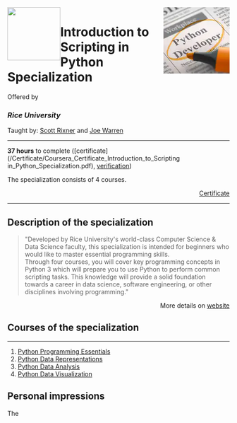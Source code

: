 <a href="https://www.coursera.org/specializations/introduction-scripting-in-python">
  <img src="/img/Introduction_to_Scripting_in_Python_Specialization_logo.avif" width="150" align="right">
</a>

<img src="https://upload.wikimedia.org/wikipedia/en/7/7d/Rice_Logo_280_Blue.svg" width="120" height="120" align="left">

# Introduction to Scripting in Python Specialization

Offered by 
### *Rice University*

Taught by: [Scott Rixner](https://www.coursera.org/instructor/~726142) and [Joe Warren](https://www.coursera.org/instructor/~527518)

---

**37 hours** to complete ([certificate](/Certificate/Coursera_Certificate_Introduction_to_Scripting in_Python_Specialization.pdf), [verification](https://coursera.org/verify/specialization/DWWUF5UABHYM))

The specialization consists of 4 courses. 

<p align="right"><a href="Coursera_Certificate_Introduction_to_Scripting in_Python_Specialization.pdf">Certificate</a></p>

---

## Description of the specialization

>"Developed by Rice University's world-class Computer Science & Data Science faculty, this specialization is intended for beginners who would like to master essential programming skills.   
  Through four courses, you will cover key programming concepts in Python 3 which will prepare you to use Python to perform common scripting tasks.  This knowledge will provide a solid foundation towards a career in data science, software engineering, or other disciplines involving programming."

<p align="right">More details on <a href="https://www.coursera.org/specializations/introduction-scripting-in-python">website</a></p>

## Courses of the specialization

---

1. [Python Programming Essentials](./Python%20Programming%20Essentials)
2. [Python Data Representations](./Python%20Data%20Representations)
3. [Python Data Analysis](./Python%20Data%20Analysis)
4. [Python Data Visualization](./Python%20Data%20Visualization)

## Personal impressions

The 
